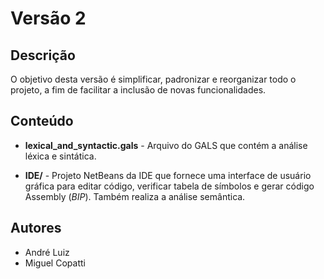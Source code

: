 # Versão 2

## Descrição

O objetivo desta versão é simplificar, padronizar e reorganizar todo o projeto, a fim de facilitar a inclusão de novas funcionalidades.

## Conteúdo

- **lexical_and_syntactic.gals** - Arquivo do GALS que contém a análise léxica e sintática.

- **IDE/** - Projeto NetBeans da IDE que fornece uma interface de usuário gráfica para editar código, verificar tabela de símbolos e gerar código Assembly (*BIP*). Também realiza a análise semântica.

## Autores

- André Luiz
- Miguel Copatti
